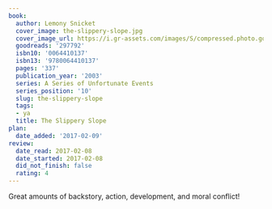 ```yaml
---
book:
  author: Lemony Snicket
  cover_image: the-slippery-slope.jpg
  cover_image_url: https://i.gr-assets.com/images/S/compressed.photo.goodreads.com/books/1518835363l/297792._SX98_.jpg
  goodreads: '297792'
  isbn10: '0064410137'
  isbn13: '9780064410137'
  pages: '337'
  publication_year: '2003'
  series: A Series of Unfortunate Events
  series_position: '10'
  slug: the-slippery-slope
  tags:
  - ya
  title: The Slippery Slope
plan:
  date_added: '2017-02-09'
review:
  date_read: 2017-02-08
  date_started: 2017-02-08
  did_not_finish: false
  rating: 4
---
```


Great amounts of backstory, action, development, and moral conflict!
